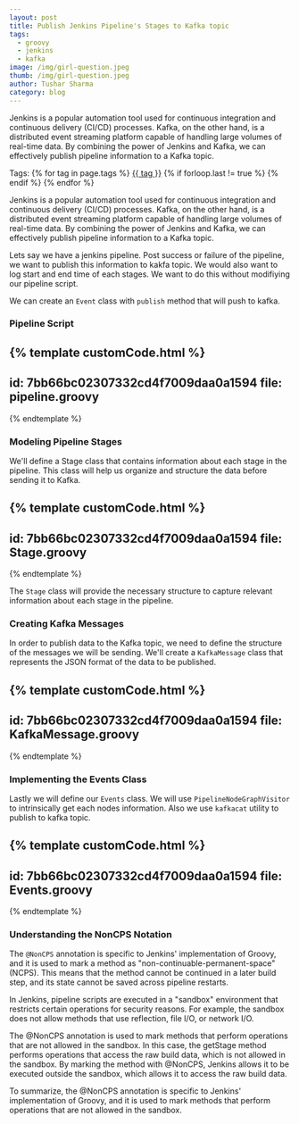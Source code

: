 ```yaml
---
layout: post
title: Publish Jenkins Pipeline's Stages to Kafka topic
tags:
  - groovy
  - jenkins
  - kafka
image: /img/girl-question.jpeg
thumb: /img/girl-question.jpeg
author: Tushar Sharma
category: blog
---
```


Jenkins is a popular automation tool used for continuous integration and continuous delivery (CI/CD) processes. Kafka, on the other hand, is a distributed event streaming platform capable of handling large volumes of real-time data. By combining the power of Jenkins and Kafka, we can effectively publish pipeline information to a Kafka topic.<!-- truncate_here -->
<p>Tags: {% for tag in page.tags %} <a class="mytag" href="/tag/{{ tag }}" title="View posts tagged with &quot;{{ tag }}&quot;">{{ tag }}</a>  {% if forloop.last != true %} {% endif %} {% endfor %} </p>

Jenkins is a popular automation tool used for continuous integration and continuous delivery (CI/CD) processes. Kafka, on the other hand, is a distributed event streaming platform capable of handling large volumes of real-time data. By combining the power of Jenkins and Kafka, we can effectively publish pipeline information to a Kafka topic.

Lets say we have a jenkins pipeline. Post success or failure of the pipeline, we want to publish this information to kakfa topic. We would also want to log start and end time of each stages. We want to do this without modifiying our pipeline script.

We can create an `Event` class with `publish` method that will push to kafka.

### Pipeline Script


{% template customCode.html %}
---
id: 7bb66bc02307332cd4f7009daa0a1594
file: pipeline.groovy
---
{% endtemplate %}

### Modeling Pipeline Stages

We'll define a Stage class that contains information about each stage in the pipeline. This class will help us organize and structure the data before sending it to Kafka.

{% template customCode.html %}
---
id: 7bb66bc02307332cd4f7009daa0a1594
file: Stage.groovy
---
{% endtemplate %}

The `Stage` class will provide the necessary structure to capture relevant information about each stage in the pipeline.

### Creating Kafka Messages

In order to publish data to the Kafka topic, we need to define the structure of the messages we will be sending. We'll create a `KafkaMessage` class that represents the JSON format of the data to be published.

{% template customCode.html %}
---
id: 7bb66bc02307332cd4f7009daa0a1594
file: KafkaMessage.groovy
---
{% endtemplate %}

### Implementing the Events Class

Lastly we will define our `Events` class. We will use `PipelineNodeGraphVisitor` to intrinsically get each nodes information. Also we use `kafkacat` utility to publish to kafka topic.

{% template customCode.html %}
---
id: 7bb66bc02307332cd4f7009daa0a1594
file: Events.groovy
---
{% endtemplate %}

### Understanding the NonCPS Notation

The `@NonCPS` annotation is specific to Jenkins' implementation of Groovy, and it is used to mark a method as "non-continuable-permanent-space" (NCPS). This means that the method cannot be continued in a later build step, and its state cannot be saved across pipeline restarts.

In Jenkins, pipeline scripts are executed in a "sandbox" environment that restricts certain operations for security reasons. For example, the sandbox does not allow methods that use reflection, file I/O, or network I/O.

The @NonCPS annotation is used to mark methods that perform operations that are not allowed in the sandbox. In this case, the getStage method performs operations that access the raw build data, which is not allowed in the sandbox. By marking the method with @NonCPS, Jenkins allows it to be executed outside the sandbox, which allows it to access the raw build data.

To summarize, the @NonCPS annotation is specific to Jenkins' implementation of Groovy, and it is used to mark methods that perform operations that are not allowed in the sandbox.